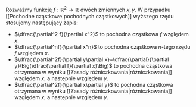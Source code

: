 Rozważmy funkcję $f: \mathbb R^2\to\mathbb R$ dwóch zmiennych $x, y$. W przypadku [[Pochodne cząstkowe|pochodnych cząstkowych]] wyższego rzędu stosujemy następujący zapis:
- $\dfrac{\partial^2 f}{\partial x^2}$ to pochodna cząstkowa $f$ względem $x$.
- $\dfrac{\partial^nf}{\partial x^n}$ to pochodna cząstkowa $n$-tego rzędu $f$ względem $x$. 
- $\dfrac{\partial^2f}{\partial y\partial x}=\dfrac{\partial}{\partial y}\Big(\dfrac{\partial f}{\partial x}\Big)$ to pochodna cząstkowa otrzymana w wyniku [[Zasady różniczkowania|różniczkowania]] względem $x$, a następnie względem $y$.
- $\dfrac{\partial^2f}{\partial x\partial y}$ to pochodna cząstkowa otrzymana w wyniku [[Zasady różniczkowania|różniczkowania]] względem $x$, a następnie względem $y$.
